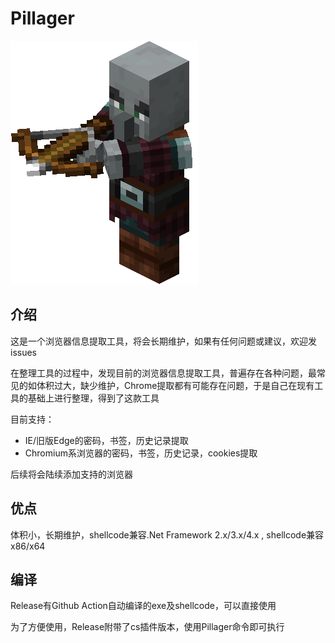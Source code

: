 # Pillager

<img src=".\Pillager.png"/>

## 介绍

这是一个浏览器信息提取工具，将会长期维护，如果有任何问题或建议，欢迎发issues

在整理工具的过程中，发现目前的浏览器信息提取工具，普遍存在各种问题，最常见的如体积过大，缺少维护，Chrome提取都有可能存在问题，于是自己在现有工具的基础上进行整理，得到了这款工具

目前支持：

* IE/旧版Edge的密码，书签，历史记录提取
* Chromium系浏览器的密码，书签，历史记录，cookies提取

后续将会陆续添加支持的浏览器

## 优点

体积小，长期维护，shellcode兼容.Net Framework 2.x/3.x/4.x , shellcode兼容x86/x64

## 编译

Release有Github Action自动编译的exe及shellcode，可以直接使用

为了方便使用，Release附带了cs插件版本，使用Pillager命令即可执行
